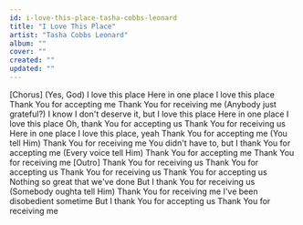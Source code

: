 ```yaml
---
id: i-love-this-place-tasha-cobbs-leonard
title: "I Love This Place"
artist: "Tasha Cobbs Leonard"
album: ""
cover: ""
created: ""
updated: ""
---
```


[Chorus]
(Yes, God)
I love this place
Here in one place
I love this place
Thank You for accepting me
Thank You for receiving me
(Anybody just grateful?)
I know I don't deserve it, but I love this place
Here in one place
I love this place
Oh, thank You for accepting us
Thank You for receiving us
Here in one place
I love this place, yeah
Thank You for accepting me
(You tell Him) Thank You for receiving me
You didn't have to, but I thank You for accepting me
(Every voice tell Him) Thank You for accepting me
Thank You for receiving me
[Outro]
Thank You for receiving us
Thank You for accepting us
Thank You for receiving us
Thank You for accepting us
Nothing so great that we've done
But I thank You for receiving us
(Somebody oughta tell Him)
Thank You for receiving me
I've been disobedient sometime
But I thank You for accepting us
Thank You for receiving me